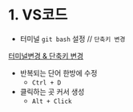 # 1. VS코드



- 터미널 `git bash` 설정 // `단축키 변경` 

[터미널변경 & 단축키 변경](https://mishka.kr/2019/06/24/vscode-gitbash/)



- 반복되는 단어 한방에 수정
  - `Ctrl + D` 
- 클릭하는 곳 커서 생성
  - `Alt + Click` 
